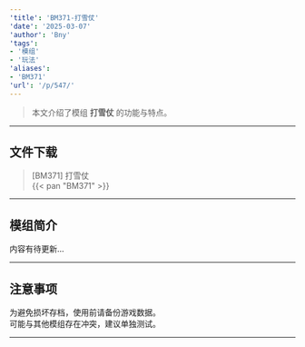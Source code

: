 ```yaml
---
'title': 'BM371-打雪仗'
'date': '2025-03-07'
'author': 'Bny'
'tags':
- '模组'
- '玩法'
'aliases':
- 'BM371'
'url': '/p/547/'
---
```


> 本文介绍了模组 **打雪仗** 的功能与特点。

---

## 文件下载

> [BM371] 打雪仗  
{{< pan "BM371" >}}  

---

## 模组简介

>  
内容有待更新...  

---

## 注意事项

>  
为避免损坏存档，使用前请备份游戏数据。  
可能与其他模组存在冲突，建议单独测试。  

---

